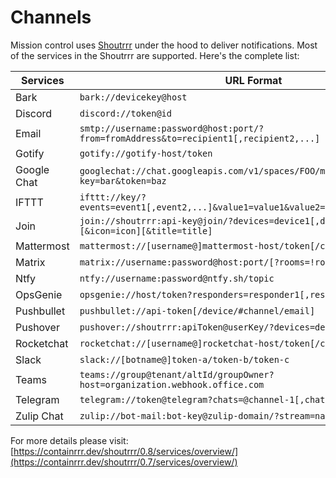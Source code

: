 # Channels

Mission control uses [Shoutrrr](https://github.com/containrrr/shoutrrr/) under the hood to deliver notifications. Most of the services in the Shoutrrr are supported. Here's the complete list:

| Services    | URL Format                                                                               |
| ----------- | ---------------------------------------------------------------------------------------- |
| Bark        | `bark://devicekey@host`                                                                  |
| Discord     | `discord://token@id `                                                                    |
| Email       | `smtp://username:password@host:port/?from=fromAddress&to=recipient1[,recipient2,...]`    |
| Gotify      | `gotify://gotify-host/token`                                                             |
| Google Chat | `googlechat://chat.googleapis.com/v1/spaces/FOO/messages?key=bar&token=baz `             |
| IFTTT       | `ifttt://key/?events=event1[,event2,...]&value1=value1&value2=value2&value3=value3   `   |
| Join        | `join://shoutrrr:api-key@join/?devices=device1[,device2, ...][&icon=icon][&title=title]` |
| Mattermost  | `mattermost://[username@]mattermost-host/token[/channel]`                                |
| Matrix      | `matrix://username:password@host:port/[?rooms=!roomID1[,roomAlias2]] `                   |
| Ntfy        | `ntfy://username:password@ntfy.sh/topic`                                                 |
| OpsGenie    | `opsgenie://host/token?responders=responder1[,responder2]     `                          |
| Pushbullet  | `pushbullet://api-token[/device/#channel/email]`                                         |
| Pushover    | `pushover://shoutrrr:apiToken@userKey/?devices=device1[,device2, ...]`                   |
| Rocketchat  | `rocketchat://[username@]rocketchat-host/token[/channel\| @recipient]`                   |
| Slack       | `slack://[botname@]token-a/token-b/token-c`                                              |
| Teams       | `teams://group@tenant/altId/groupOwner?host=organization.webhook.office.com`             |
| Telegram    | `telegram://token@telegram?chats=@channel-1[,chat-id-1,...]`                             |
| Zulip Chat  | `zulip://bot-mail:bot-key@zulip-domain/?stream=name-or-id&topic=name`                    |

For more details please visit: [https://containrrr.dev/shoutrrr/0.8/services/overview/](https://containrrr.dev/shoutrrr/0.7/services/overview/)
